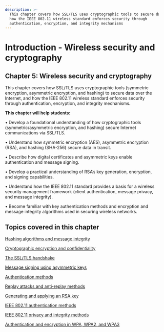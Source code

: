 ```yaml
---
description: >-
  This chapter covers how SSL/TLS uses cryptographic tools to secure data, and
  how the IEEE 802.11 wireless standard enforces security through
  authentication, encryption, and integrity mechanisms
---
```


# Introduction - Wireless security and cryptography

## Chapter 5: Wireless security and cryptography

This chapter covers how SSL/TLS uses cryptographic tools (symmetric encryption, asymmetric encryption, and hashing) to secure data over the Internet, and how the IEEE 802.11 wireless standard enforces security through authentication, encryption, and integrity mechanisms.

**This chapter will help students:**

• Develop a foundational understanding of how cryptographic tools (symmetric/asymmetric encryption, and hashing) secure Internet communications via SSL/TLS.

• Understand how symmetric encryption (AES), asymmetric encryption (RSA), and hashing (SHA-256) secure data in transit.

• Describe how digital certificates and asymmetric keys enable authentication and message signing.

• Develop a practical understanding of RSA’s key generation, encryption, and signing capabilities.

• Understand how the IEEE 802.11 standard provides a basis for a wireless security management framework (client authentication, message privacy, and message integrity).

• Become familiar with key authentication methods and encryption and message integrity algorithms used in securing wireless networks.

## Topics covered in this chapter

[Hashing algorithms and message integrity](hashing-algorithms-and-message-integrity/)

[Cryptographic encryption and confidentiality](cryptographic-encryption-and-confidentiality.md)

[The SSL/TLS handshake](the-ssl-tls-handshake/)

[Message signing using asymmetric keys](message-signing-using-asymmetric-keys.md)

[Authentication methods](authentication-methods.md)

[Replay attacks and anti-replay methods](replay-attacks-and-anti-replay-methods.md)

[Generating and applying an RSA key](generating-and-applying-an-rsa-key.md)

[IEEE 802.11 authentication methods](ieee-802.11-authentication-methods.md)

[IEEE 802.11 privacy and integrity methods](ieee-802.11-privacy-and-integrity-methods.md)

[Authentication and encryption in WPA, WPA2, and WPA3](authentication-and-encryption-in-wpa-wpa2-and-wpa3.md)
